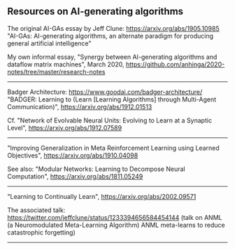 ## Resources on AI-generating algorithms

The original AI-GAs essay by Jeff Clune: https://arxiv.org/abs/1905.10985
"AI-GAs: AI-generating algorithms, an alternate paradigm for producing general artificial intelligence"

My own informal essay, "Synergy between AI-generating algorithms and dataflow matrix machines", March 2020,
https://github.com/anhinga/2020-notes/tree/master/research-notes

---

Badger Architecture: https://www.goodai.com/badger-architecture/
"BADGER: Learning to (Learn [Learning Algorithms] through Multi-Agent Communication)", https://arxiv.org/abs/1912.01513

Cf. "Network of Evolvable Neural Units: Evolving to Learn at a Synaptic Level", https://arxiv.org/abs/1912.07589

---

"Improving Generalization in Meta Reinforcement Learning using Learned Objectives", https://arxiv.org/abs/1910.04098

See also: "Modular Networks: Learning to Decompose Neural Computation", https://arxiv.org/abs/1811.05249

---

"Learning to Continually Learn", https://arxiv.org/abs/2002.09571

The associated talk: https://twitter.com/jeffclune/status/1233394656584454144 (talk  on ANML 
(a Neuromodulated Meta-Learning Algorithm) ANML meta-learns to reduce catastrophic forgetting)

---


